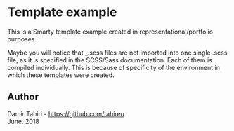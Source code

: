 # Template example
This is a Smarty template example created in representational/portfolio purposes.

Maybe you will notice that _.scss files are not imported into one single .scss file, as it is specified in the SCSS/Sass documentation. Each of them is compiled individually. This is because of specificity of the environment in which these templates were created.
 
## Author
Damir Tahiri - https://github.com/tahireu<br>
June. 2018
